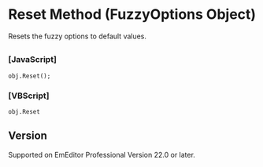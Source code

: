 # Reset Method (FuzzyOptions Object)

Resets the fuzzy options to default values.

## 

### \[JavaScript\]

```
obj.Reset();
```

### \[VBScript\]

```
obj.Reset
```

## Version

Supported on EmEditor Professional Version 22.0 or later.
